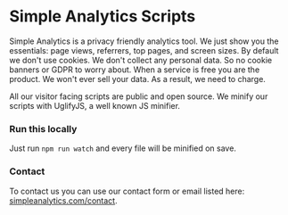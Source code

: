 # Simple Analytics Scripts

Simple Analytics is a privacy friendly analytics tool. We just show you the essentials: page views, referrers, top pages, and screen sizes. By default we don't use cookies. We don't collect any personal data. So no cookie banners or GDPR to worry about. When a service is free you are the product. We won't ever sell your data. As a result, we need to charge.

All our visitor facing scripts are public and open source. We minify our scripts with UglifyJS, a well known JS minifier.

### Run this locally

Just run `npm run watch` and every file will be minified on save.

### Contact

To contact us you can use our contact form or email listed here: [simpleanalytics.com/contact](https://simpleanalytics.com/contact).
